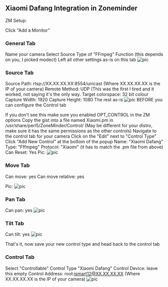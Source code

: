 ## Xiaomi Dafang Integration in Zoneminder

ZM Setup:

Click "Add a Monitor"
### General Tab

Name your camera
Select Source Type of "FFmpeg"
Function (this depends on you, I picked modect)
Left all other settings as-is on this tab
![pic](https://www.dropbox.com/s/j7j6andnl8s62jz/Screenshot%202018-04-30%2011.50.15.png?dl=1)

### Source Tab

Source Path: rtsp://XX.XX.XX.XX:8554/unicast (Where XX.XX.XX.XX is the IP of your camera)
Remote Method: UDP (This was the first I tired and it worked, not saying it's the only way.
Target colorspace: 32 bit colour
Capture Width: 1920
Capture Height: 1080
The rest as-is ![pic](https://www.dropbox.com/s/4ds8vfb1xohzpd1/Screenshot%202018-04-30%2011.52.42.png?dl=1)
BEFORE you can configure the Control tab

If you don't see this make sure you enabled OPT_CONTROL in the ZM options
Copy the gist into a file named Xiaomi.pm in /usr/share/perl5/ZoneMinder/Control/ (May be different for your distro, make sure it has the same permissions as the other controls)
Navigate to the control tab for your camera
Click on the "Edit" next to "Control Type"
Click "Add New Control" at the bottom of the popup
Name: "Xiaomi Dafang"
Type: "Fffmpeg"
Protocol: "Xiaomi" (it has to match the .pm file from above)
Can Reset: Yes
Pic: ![pic](https://www.dropbox.com/s/mm0aquc8s9zpul4/Screenshot%202018-04-30%2011.58.31.png?dl=1)

### Move Tab

Can move: yes
Can move relative: yes

Pic: ![pic](https://www.dropbox.com/s/br17kax291ld2vk/Screenshot%202018-04-30%2011.59.42.png?dl=1)

### Pan Tab

Can pan: yes
 ![pic](https://www.dropbox.com/s/912cznq42khwkkp/Screenshot%202018-04-30%2012.00.13.png?dl=1)

### Tilt Tab

Can tilt: yes
 ![pic](https://www.dropbox.com/s/dafhvnsbv2v6bvr/Screenshot%202018-04-30%2012.00.44.png?dl=1)

That's it, now save your new control type and head back to the control tab

### Control Tab

Select "Controllable"
Control Type "Xiaomi Dafang"
Control Device: leave this empty
Control Address: root:ismart12@XX.XX.XX.XX (Where XX.XX.XX.XX is the IP of your camera)
![pic](https://www.dropbox.com/s/gd2vrd8cj7d1cbj/Screenshot%202018-04-30%2012.02.19.png?dl=1)
